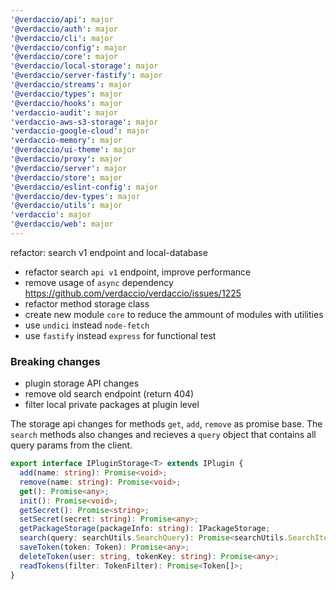 ```yaml
---
'@verdaccio/api': major
'@verdaccio/auth': major
'@verdaccio/cli': major
'@verdaccio/config': major
'@verdaccio/core': major
'@verdaccio/local-storage': major
'@verdaccio/server-fastify': major
'@verdaccio/streams': major
'@verdaccio/types': major
'@verdaccio/hooks': major
'verdaccio-audit': major
'verdaccio-aws-s3-storage': major
'verdaccio-google-cloud': major
'verdaccio-memory': major
'@verdaccio/ui-theme': major
'@verdaccio/proxy': major
'@verdaccio/server': major
'@verdaccio/store': major
'@verdaccio/eslint-config': major
'@verdaccio/dev-types': major
'@verdaccio/utils': major
'verdaccio': major
'@verdaccio/web': major
---
```


refactor: search v1 endpoint and local-database

- refactor search `api v1` endpoint, improve performance
- remove usage of `async` dependency https://github.com/verdaccio/verdaccio/issues/1225
- refactor method storage class
- create new module `core` to reduce the ammount of modules with utilities
- use `undici` instead `node-fetch`
- use `fastify` instead `express` for functional test

### Breaking changes

- plugin storage API changes
- remove old search endpoint (return 404)
- filter local private packages at plugin level

The storage api changes for methods `get`, `add`, `remove` as promise base. The `search` methods also changes and recieves a `query` object that contains all query params from the client.

```ts
export interface IPluginStorage<T> extends IPlugin {
  add(name: string): Promise<void>;
  remove(name: string): Promise<void>;
  get(): Promise<any>;
  init(): Promise<void>;
  getSecret(): Promise<string>;
  setSecret(secret: string): Promise<any>;
  getPackageStorage(packageInfo: string): IPackageStorage;
  search(query: searchUtils.SearchQuery): Promise<searchUtils.SearchItem[]>;
  saveToken(token: Token): Promise<any>;
  deleteToken(user: string, tokenKey: string): Promise<any>;
  readTokens(filter: TokenFilter): Promise<Token[]>;
}
```
